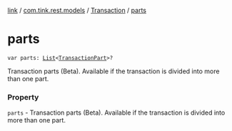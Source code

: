 [link](../../index.md) / [com.tink.rest.models](../index.md) / [Transaction](index.md) / [parts](./parts.md)

# parts

`var parts: `[`List`](https://kotlinlang.org/api/latest/jvm/stdlib/kotlin.collections/-list/index.html)`<`[`TransactionPart`](../-transaction-part/index.md)`>?`

Transaction parts (Beta). Available if the transaction is divided into more than one part.

### Property

`parts` - Transaction parts (Beta). Available if the transaction is divided into more than one part.